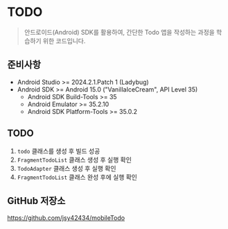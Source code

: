 # TODO

> 안드로이드(Android) SDK를 활용하여, 간단한 Todo 앱을 작성하는 과정을 학습하기 위한 코드입니다.

## 준비사항

- Android Studio >= 2024.2.1.Patch 1 (Ladybug)
- Android SDK >= Android 15.0 ("VanillaIceCream", API Level 35)
  - Android SDK Build-Tools >= 35
  - Android Emulator >= 35.2.10
  - Android SDK Platform-Tools >= 35.0.2

## TODO

1. `todo` 클래스를 생성 후 빌드 성공
2. `FragmentTodoList` 클래스 생성 후 실행 확인
3. `TodoAdapter` 클래스 생성 후 실행 확인
4. `FragmentTodoList` 클래스 완성 후에 실행 확인

## GitHub 저장소
https://github.com/jsy42434/mobileTodo
